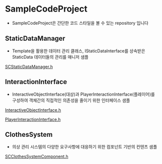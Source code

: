 # SampleCodeProject
- SampleCodeProject은 간단한 코드 스타일을 볼 수 있는 repository 입니다

## StaticDataManager
- Template을 활용한 데이터 관리 클래스, IStaticDataInterface를 상속받은 StaticData 데이터들의 관리를 매니저 샘플

[SCStaticDataManager.h](Source/SampleCode/StaticDataManager/SCStaticDataManager.h)


## InteractionInterface
- InteractiveObjectInterface(대상)과 PlayerInteractionInterface(플레이어)를 구성하여 객체간의 직접적인 의존성을 줄이기 위한 인터페이스 샘플

[InteractiveObjectInterface.h](Source/SampleCode/InteractionInterface/InteractiveObjectInterface.h)

[PlayerInteractionInterface.h](Source/SampleCode/InteractionInterface/PlayerInteractionInterface.h)

## ClothesSystem
- 의상 관리 시스템의 다양한 요구사항에 대응하기 위한 컴포넌트 기반의 컨텐츠 샘플

[SCClothesSystemComponent.h](Source/SampleCode/ClothesSystem/SCClothesSystemComponent.h)
